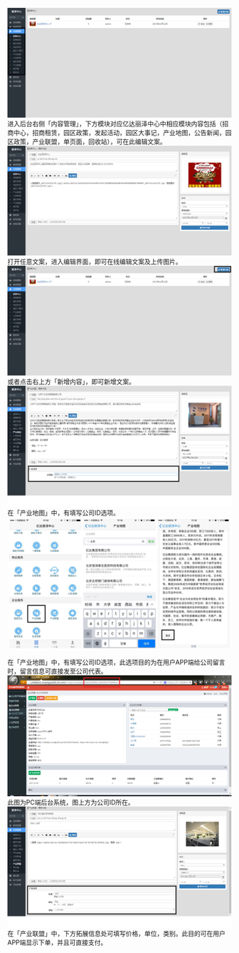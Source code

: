 ![](/assets/内容管理.png)进入后台右侧「内容管理」，下方模块对应亿达丽泽中心中相应模块内容包括（招商中心，招商租赁，园区政策，发起活动，园区大事记，产业地图，公告新闻，园区政策，产业联盟，单页面，回收站），可在此编辑文案。![](/assets/内容管理1.png)打开任意文案，进入编辑界面，即可在线编辑文案及上传图片。![](/assets/内容管理2.png)或者点击右上方「新增内容」，即可新增文案。![](/assets/产业地图2.png)在「产业地图」中，有填写公司ID选项。![](/assets/1_副本11.png)

在「产业地图」中，有填写公司ID选项，此选项目的为在用户APP端给公司留言时，留言信息可直接发至公司代表。![](/assets/产业地图1.png)此图为PC端后台系统，图上方为公司ID所在。![](/assets/产业联盟.png)在「产业联盟」中，下方拓展信息处可填写价格，单位，类别。此目的可在用户APP端显示下单，并且可直接支付。

